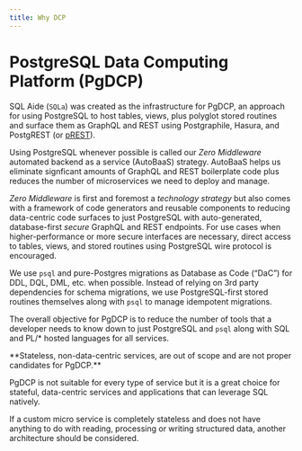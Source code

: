 ```yaml
---
title: Why DCP
---
```


# PostgreSQL Data Computing Platform (PgDCP)

SQL Aide (`SQLa`) was created as the infrastructure for PgDCP, an approach for
using PostgreSQL to host tables, views, plus polyglot stored routines and
surface them as GraphQL and REST using Postgraphile, Hasura, and PostgREST (or
[pREST](https://github.com/prest/prest)).

Using PostgreSQL whenever possible is called our _Zero Middleware_ automated
backend as a service (AutoBaaS) strategy. AutoBaaS helps us eliminate signficant
amounts of GraphQL and REST boilerplate code plus reduces the number of
microservices we need to deploy and manage.

_Zero Middleware_ is first and foremost a _technology strategy_ but also comes
with a framework of code generators and reusable components to reducing
data-centric code surfaces to just PostgreSQL with auto-generated,
database-first _secure_ GraphQL and REST endpoints. For use cases when
higher-performance or more secure interfaces are necessary, direct access to
tables, views, and stored routines using PostgreSQL wire protocol is encouraged.

We use `psql` and pure-Postgres migrations as Database as Code (“DaC”) for DDL,
DQL, DML, etc. when possible. Instead of relying on 3rd party dependencies for
schema migrations, we use PostgreSQL-first stored routines themselves along with
`psql` to manage idempotent migrations.

The overall objective for PgDCP is to reduce the number of tools that a
developer needs to know down to just PostgreSQL and `psql` along with SQL and
PL/* hosted languages for all services.

<Callout>
**Stateless, non-data-centric services, are out of scope and are not proper
candidates for PgDCP.**

PgDCP is not suitable for every type of service but it is a great choice for
stateful, data-centric services and applications that can leverage SQL natively.

If a custom micro service is completely stateless and does not have anything to
do with reading, processing or writing structured data, another architecture
should be considered.
</Callout>
